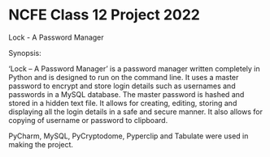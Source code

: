# NCFE Class 12 Project 2022

Lock - A Password Manager

Synopsis:

‘Lock – A Password Manager’ is a password manager written completely in Python and is designed to run on 
the command line. 
It uses a master password to encrypt and store login details such as usernames and passwords in a MySQL database. 
The master password is hashed and stored in a hidden text file. 
It allows for creating, editing, storing and displaying all the login details in a safe and secure manner. 
It also allows for copying of username or password to clipboard.

PyCharm, MySQL, PyCryptodome, Pyperclip and Tabulate were used in making the project.



